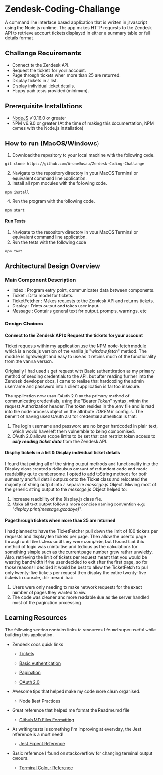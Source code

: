 # Zendesk-Coding-Challange

A command line interface based application that is written in javascript using the Node.js runtime. The app makes HTTP requests to the Zendesk API to retrieve account tickets displayed in either a summary table or full details format.

## Challange Requirements

- Connect to the Zendesk API.
- Request the tickets for your account.
- Page through tickets when more than 25 are returned.
- Display tickets in a list.
- Display individual ticket details.
- Happy path tests provided (minimum).

## Prerequisite Installations

- [NodeJS](https://nodejs.org/en/) v10.16.0 or greater
- NPM v6.9.0 or greater (At the time of making this documentation, NPM comes with the Node.js installation)

## How to run (MacOS/Windows)

1. Download the repository to your local machine with the following code.

```
git clone https://github.com/AroneSusau/Zendesk-Coding-Challange
```

2. Navigate to the repository directory in your MacOS Terminal or equivalent command line application.
3. Install all npm modules with the following code.

```
npm install
```

4. Run the program with the following code.

```
npm start
```

#### Run Tests

1. Navigate to the repository directory in your MacOS Terminal or equivalent command line application.
2. Run the tests with the following code

```
npm test
```

## Architectural Design Overview

### Main Component Description

- Index : Program entry point, communicates data between components.
- Ticket : Data model for tickets.
- TicketFetcher : Makes requests to the Zendesk API and returns tickets.
- Display : Prints output and takes user input.
- Message : Contains general text for output, prompts, warnings, etc.

### Design Choices

#### Connect to the Zendesk API & Request the tickets for your account

Ticket requests within my application use the NPM node-fetch module which is a node.js version of the vanilla js "_window.fetch_" method. The module is lightweight and easy to use as it retains much of the functionality from the vanilla version.

Originally I had used a get request with Basic authentication as my primary method of sending credentials to the API, but after reading further into the Zendesk developer docs, I came to realise that hardcoding the admin username and password into a client application is far too insecure.

The application now uses OAuth 2.0 as the primary method of communicating credentials, using the "Bearer _Token_" syntax, within the request Authorization header. The token resides in the .env file and is read into the node process object on the attribute _TOKEN_ in config.js. The benefit of having used OAuth 2.0 for credential authentical is that:

1. The login username and password are no longer hardcoded in plain text, which would have left them vulnerable to being compomised.
2. OAuth 2.0 allows scope limits to be set that can restrict token access to **_only reading ticket data_** from the Zendesk API.

#### Display tickets in a list & Display individual ticket details

I found that putting all of the string output methods and functionality into the Display class created a ridiculous amount of redundant code
and made readability quite cumbersome. I opted to add toString methods for both summary and full detail outputs onto the Ticket class and relocated the majority of string output into a separate _message.js_ Object. Moving most of the generic string output to the _message.js_ Object helped to:

1. Increase readbility of the Display.js class file.
2. Make all text output follow a more concise naming convention e.g: "_display.print(message.goodbye)_".

#### Page through tickets when more than 25 are returned

I had planned to have the TicketFetcher pull down the limit of 100 tickets per requests and display ten tickets per page. Then allow the user to page through until the tickets until they were complete, but I found that this method of logic was unintuitive and tedious as the calculations for something simple such as the current page number grew rather unwieldy. Also, retrieving the limit of tickets per request meant that you would be wasting bandwidth if the user decided to exit after the first page, so for those reasons I decided it would be best to allow the TicketFetch to pull only twenty-five tickets per request then display the entire twenty-five tickets in console, this meant that:

1. Users were only needing to make network requests for the exact number of pages they wanted to viw.
2. The code was cleaner and more readable due as the server handled most of the pagination processing.

## Learning Resources

The following section contains links to resources I found super useful while building this application.

- Zendesk docs quick links

  - [Tickets](https://developer.zendesk.com/rest_api/docs/support/tickets#show-ticket)

  - [Basic Authentication](https://developer.zendesk.com/rest_api/docs/support/introduction#basic-authentication)

  - [Pagination](https://developer.zendesk.com/rest_api/docs/support/introduction#pagination)
  
  - [OAuth 2.0](https://support.zendesk.com/hc/en-us/articles/203663836-Using-OAuth-authentication-with-your-application)

- Awesome tips that helped make my code more clean organised.

  - [Node Best Practices](https://github.com/i0natan/nodebestpractices)

- Great reference that helped me format the Readme.md file.

  - [Github MD Files Formatting](https://help.github.com/en/articles/basic-writing-and-formatting-syntax)

- As writing tests is something I'm improving at everyday, the Jest reference is a must need!

  - [Jest Expect Reference](https://jestjs.io/docs/en/expect.html)

- Basic reference I found on stackoverflow for changing terminal output colours.

  - [Terminal Colour Reference](https://stackoverflow.com/questions/9781218/how-to-change-node-jss-console-font-color)
